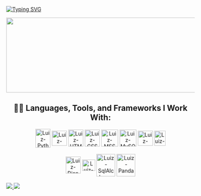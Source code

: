 [![Typing SVG](https://readme-typing-svg.demolab.com?font=Pixelify+Sans&weight=400&size=30&pause=990&color=A277FF&width=435&center=true&lines=Hello%2C+my+name+is+Luiz+Felipe+;Welcome+to+my+Github!;Happy+coding+S2)](https://git.io/typing-svg)

<div align="center">
  <img width="1000" height="200" src="https://github-readme-stats.vercel.app/api/top-langs/?username=LuizzFelipe0&layout=compact&langs_count=7&theme=aura"/>
</div>

<div align="center">

  ## 👨‍💻 Languages, Tools, and Frameworks I Work With:

  <img align="center" alt="Luiz-Python" height="50" width="40" src="https://cdn.jsdelivr.net/gh/devicons/devicon/icons/python/python-original.svg">
  <img align="center" alt="Luiz-JavaScript" height="40" width="40" src="https://cdn.jsdelivr.net/gh/devicons/devicon/icons/javascript/javascript-plain.svg"/>
  <img align="center" alt="Luiz-HTML" height="45" width="40" src="https://cdn.jsdelivr.net/gh/devicons/devicon/icons/html5/html5-plain-wordmark.svg"/>
  <img align="center" alt="Luiz-CSS" height="45" width="40" src="https://cdn.jsdelivr.net/gh/devicons/devicon/icons/css3/css3-plain-wordmark.svg"/>
  <img align="center" alt="Luiz-MSSQL" height="45" width="45" src="https://cdn.jsdelivr.net/gh/devicons/devicon/icons/microsoftsqlserver/microsoftsqlserver-plain-wordmark.svg"/>
  <img align="center" alt="Luiz-MySQL" height="45" width="45" src="https://cdn.jsdelivr.net/gh/devicons/devicon@latest/icons/mysql/mysql-original-wordmark.svg"/>
  <img align="center" alt="Luiz-Sqlite" height="40" width="40" src="https://cdn.jsdelivr.net/gh/devicons/devicon@latest/icons/sqlite/sqlite-original.svg"/>
  <img align="center" alt="Luiz-VS" height="40" width="30" src="https://cdn.jsdelivr.net/gh/devicons/devicon/icons/visualstudio/visualstudio-plain.svg"/> 
  <br></br> 
  <img align="center" alt="Luiz-Django" height="45" width="40" src="https://cdn.icon-icons.com/icons2/2107/PNG/512/file_type_django_icon_130645.png"/>
  <img align="center" alt="Luiz-FastAPI" height="30px" width="35px" src="https://cdn.jsdelivr.net/gh/devicons/devicon/icons/fastapi/fastapi-plain.svg"/>
  <img align="center" alt="Luiz-SqlAlchemy" height="60" width="50" src="https://cdn.jsdelivr.net/gh/devicons/devicon@latest/icons/sqlalchemy/sqlalchemy-original-wordmark.svg"/>
  <img align="center" alt="Luiz-Pandas" height="60" width="50" src="https://cdn.jsdelivr.net/gh/devicons/devicon@latest/icons/pandas/pandas-original-wordmark.svg"/>

</div>

<br/>

<div align="left">
  <a href="mailto:lfcanariocosta04@gmail.com" target="_blank">
    <img src="https://img.shields.io/badge/-Gmail-%23333?style=for-the-badge&logo=gmail&logoColor=red" target="_blank">
  </a>
  <a href="https://www.linkedin.com/in/luiz-felipe-costa-7a2373241/">
    <img src="https://img.shields.io/badge/-Linkedin-%23333?style=for-the-badge&logo=linkedin&logoColor=blue" target="_blank">
  </a>
</div>
